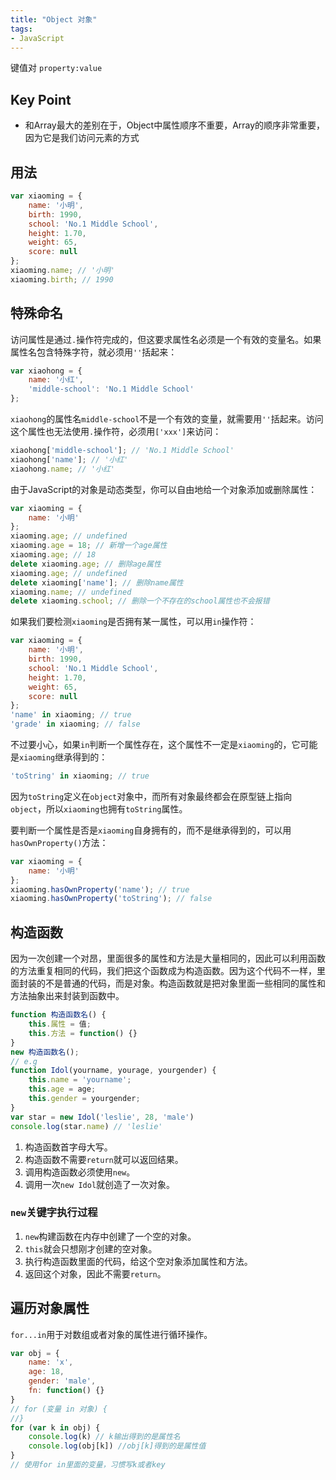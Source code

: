 ```yaml
---
title: "Object 对象"
tags: 
- JavaScript
---
```


键值对 `property:value`

## Key Point
- 和Array最大的差别在于，Object中属性顺序不重要，Array的顺序非常重要，因为它是我们访问元素的方式

## 用法
```js
var xiaoming = {
    name: '小明',
    birth: 1990,
    school: 'No.1 Middle School',
    height: 1.70,
    weight: 65,
    score: null
};
xiaoming.name; // '小明'
xiaoming.birth; // 1990
```

## 特殊命名
访问属性是通过`.`操作符完成的，但这要求属性名必须是一个有效的变量名。如果属性名包含特殊字符，就必须用`''`括起来：

```js
var xiaohong = {
    name: '小红',
    'middle-school': 'No.1 Middle School'
};
```
`xiaohong`的属性名`middle-school`不是一个有效的变量，就需要用`''`括起来。访问这个属性也无法使用`.`操作符，必须用`['xxx']`来访问：
```js
xiaohong['middle-school']; // 'No.1 Middle School'
xiaohong['name']; // '小红'
xiaohong.name; // '小红'
```

由于JavaScript的对象是动态类型，你可以自由地给一个对象添加或删除属性：

```js
var xiaoming = {
    name: '小明'
};
xiaoming.age; // undefined
xiaoming.age = 18; // 新增一个age属性
xiaoming.age; // 18
delete xiaoming.age; // 删除age属性
xiaoming.age; // undefined
delete xiaoming['name']; // 删除name属性
xiaoming.name; // undefined
delete xiaoming.school; // 删除一个不存在的school属性也不会报错
```

如果我们要检测`xiaoming`是否拥有某一属性，可以用`in`操作符：

```js
var xiaoming = {
    name: '小明',
    birth: 1990,
    school: 'No.1 Middle School',
    height: 1.70,
    weight: 65,
    score: null
};
'name' in xiaoming; // true
'grade' in xiaoming; // false
```

不过要小心，如果`in`判断一个属性存在，这个属性不一定是`xiaoming`的，它可能是`xiaoming`继承得到的：

```js
'toString' in xiaoming; // true
```

因为`toString`定义在`object`对象中，而所有对象最终都会在原型链上指向`object`，所以`xiaoming`也拥有`toString`属性。

要判断一个属性是否是`xiaoming`自身拥有的，而不是继承得到的，可以用`hasOwnProperty()`方法：

```js
var xiaoming = {
    name: '小明'
};
xiaoming.hasOwnProperty('name'); // true
xiaoming.hasOwnProperty('toString'); // false
```

## 构造函数
因为一次创建一个对昂，里面很多的属性和方法是大量相同的，因此可以利用函数的方法重复相同的代码，我们把这个函数成为构造函数。因为这个代码不一样，里面封装的不是普通的代码，而是对象。构造函数就是把对象里面一些相同的属性和方法抽象出来封装到函数中。

```js
function 构造函数名() {
	this.属性 = 值;
	this.方法 = function() {}
}
new 构造函数名();
// e.g
function Idol(yourname, yourage, yourgender) {
	this.name = 'yourname';
	this.age = age;
	this.gender = yourgender;
}
var star = new Idol('leslie', 28, 'male')
console.log(star.name) // 'leslie'
```
1. 构造函数首字母大写。
2. 构造函数不需要`return`就可以返回结果。
3. 调用构造函数必须使用`new`。
4. 调用一次`new Idol`就创造了一次对象。

### `new`关键字执行过程
1. `new`构建函数在内存中创建了一个空的对象。
2. `this`就会只想刚才创建的空对象。
3. 执行构造函数里面的代码，给这个空对象添加属性和方法。
4. 返回这个对象，因此不需要`return`。

## 遍历对象属性
`for...in`用于对数组或者对象的属性进行循环操作。
```js
var obj = {
	name: 'x',
	age: 18,
	gender: 'male',
	fn: function() {}
}
// for (变量 in 对象) {
//}
for (var k in obj) {
	console.log(k) // k输出得到的是属性名
	console.log(obj[k]) //obj[k]得到的是属性值
}
// 使用for in里面的变量，习惯写k或者key
```